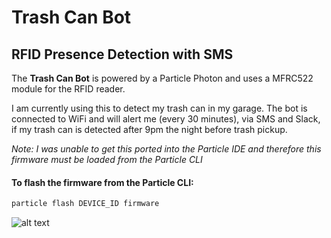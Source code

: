 # Trash Can Bot
## RFID Presence Detection with SMS
The **Trash Can Bot** is powered by a Particle Photon and uses a MFRC522 module for the RFID reader.

I am currently using this to detect my trash can in my garage. The bot is connected to WiFi and will alert me (every 30 minutes), via SMS and Slack, if my trash can is detected after 9pm the night before trash pickup.

*Note: I was unable to get this ported into the Particle IDE and therefore this firmware must be loaded from the Particle CLI*

#### To flash the firmware from the Particle CLI:

  ``` bash
  particle flash DEVICE_ID firmware
  ```

![alt text](http://i.imgur.com/DypbCyD.png "SMS Screenshot Example")
